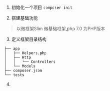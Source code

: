 1. 初始化一个项目
`composer init`

2. 搭建基础功能
>以微框架Slim 微基础框架,php 7.0 为PHP版本

3. 定义框架目录结构
```
├── app
│   ├── Helpers.php
│   ├── Http
│   │   └── Controllers
│   └── Models
├── composer.json
└── tests
```

4.
